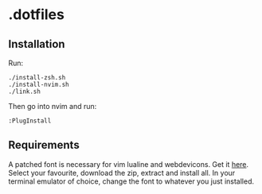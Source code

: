 # .dotfiles

## Installation

Run:
```
./install-zsh.sh
./install-nvim.sh
./link.sh
```
Then go into nvim and run:
```
:PlugInstall
```

## Requirements

A patched font is necessary for vim lualine and webdevicons. Get it [here](https://www.nerdfonts.com/).
Select your favourite, download the zip, extract and install all.
In your terminal emulator of choice, change the font to whatever you just installed.


